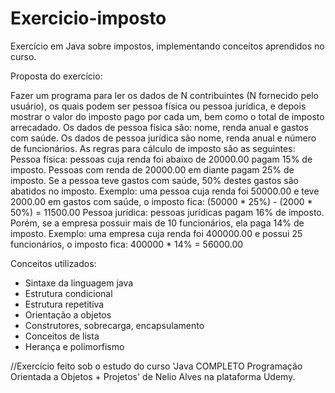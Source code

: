 # Exercicio-imposto

Exercício em Java sobre impostos, implementando conceitos aprendidos no curso.

Proposta do exercício:

Fazer um programa para ler os dados de N contribuintes (N fornecido pelo usuário), os quais
podem ser pessoa física ou pessoa jurídica, e depois mostrar o valor do imposto pago por cada um,
bem como o total de imposto arrecadado.
Os dados de pessoa física são: nome, renda anual e gastos com saúde. Os dados de pessoa jurídica
são nome, renda anual e número de funcionários. As regras para cálculo de imposto são as
seguintes:
Pessoa física: pessoas cuja renda foi abaixo de 20000.00 pagam 15% de imposto. Pessoas com
renda de 20000.00 em diante pagam 25% de imposto. Se a pessoa teve gastos com saúde, 50%
destes gastos são abatidos no imposto.
Exemplo: uma pessoa cuja renda foi 50000.00 e teve 2000.00 em gastos com saúde, o imposto
fica: (50000 * 25%) - (2000 * 50%) = 11500.00
Pessoa jurídica: pessoas jurídicas pagam 16% de imposto. Porém, se a empresa possuir mais de 10
funcionários, ela paga 14% de imposto.
Exemplo: uma empresa cuja renda foi 400000.00 e possui 25 funcionários, o imposto fica:
400000 * 14% = 56000.00

Conceitos utilizados:

- Sintaxe da linguagem java
- Estrutura condicional
- Estrutura repetitiva
- Orientação a objetos
- Construtores, sobrecarga, encapsulamento
- Conceitos de lista
- Herança e polimorfismo

//Exercício feito sob o estudo do curso 'Java COMPLETO Programação Orientada a Objetos + Projetos' de Nelio Alves na plataforma Udemy.
